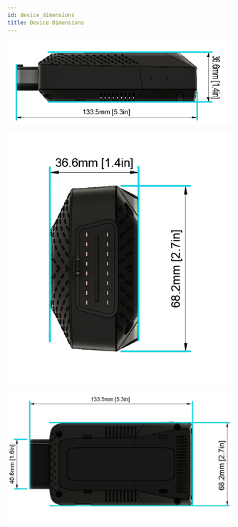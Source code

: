 ```yaml
---
id: device_dimensions
title: Device Dimensions
---
```


![Device dimensions](/img/hardware/autopi_tmu_cm4/device_dimensions/device_dimensions_4.png)

![Device dimensions](/img/hardware/autopi_tmu_cm4/device_dimensions/device_dimensions_5.png)

![Device dimensions](/img/hardware/autopi_tmu_cm4/device_dimensions/device_dimensions_6.png)
